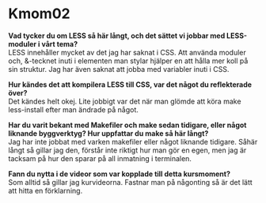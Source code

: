 Kmom02
===============================
**Vad tycker du om LESS så här långt, och det sättet vi jobbar med LESS-moduler i vårt tema?**<br>
LESS innehåller mycket av det jag har saknat i CSS. Att använda moduler och, &-tecknet inuti i elementen man stylar hjälper en att hålla mer koll på sin struktur. Jag har även saknat att jobba med variabler inuti i CSS.

**Hur kändes det att kompilera LESS till CSS, var det något du reflekterade över?**<br>
Det kändes helt okej. Lite jobbigt var det när man glömde att köra make less-install efter man ändrade på något.  

**Har du varit bekant med Makefiler och make sedan tidigare, eller något liknande byggverktyg? Hur uppfattar du make så här långt?**<br>
Jag har inte jobbat med varken makefiler eller något liknande tidigare. Såhär långt så gillar jag den, förstår inte riktigt hur man gör en egen, men jag är tacksam på hur den sparar på all inmatning i terminalen.

**Fann du nytta i de videor som var kopplade till detta kursmoment?**<br>
Som alltid så gillar jag kurvideorna. Fastnar man på någonting så är det lätt att hitta en förklarning.

